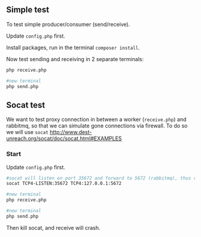 ## Simple test

To test simple producer/consumer (send/receive).

Update `config.php` first.

Install packages, run in the terminal `composer install`.

Now test sending and receiving in 2 separate terminals:

```bash
php receive.php

#new terminal
php send.php
```

## Socat test

We want to test proxy connection in between a worker (`receive.php`) and rabbitmq, so that we can simulate gone connections via firewall. To do so we will use `socat` http://www.dest-unreach.org/socat/doc/socat.html#EXAMPLES

### Start

Update `config.php` first.

```bash
#socat will listen on port 35672 and forward to 5672 (rabbitmq), thus receiver's port will be set to 35672
socat TCP4-LISTEN:35672 TCP4:127.0.0.1:5672

#new terminal
php receive.php

#new terminal
php send.php
```

Then kill socat, and receive will crash.


